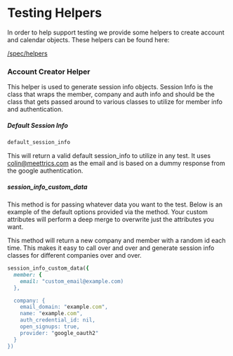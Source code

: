 # Testing Helpers
In order to help support testing we provide some helpers to create account and
calendar objects. These helpers can be found here:

[/spec/helpers](https://github.com/colinpetruno/olympus_framework/tree/master/spec/helpers)


### Account Creator Helper
This helper is used to generate session info objects. Session Info is the
class that wraps the member, company and auth info and should be the class 
that gets passed around to various classes to utilize for member info and 
authentication. 

##### Default Session Info

```ruby
default_session_info
```

This will return a valid default session_info to utilize in any test. It uses
colin@meettrics.com as the email and is based on a dummy response from the 
google authentication. 


##### session_info_custom_data

This method is for passing whatever data you want to the test. Below is an
example of the default options provided via the method. Your custom attributes
will perform a deep merge to overwrite just the attributes you want. 

This method will return a new company and member with a random id each time.
This makes it easy to call over and over and generate session info classes
for different companies over and over.

```ruby
session_info_custom_data({
  member: {
    email: "custom_email@example.com)
  },

  company: {
    email_domain: "example.com",
    name: "example.com",
    auth_credential_id: nil,
    open_signups: true,
    provider: "google_oauth2"
  }
})
```
